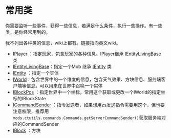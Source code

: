 # 常用类



你需要监听一些事件，获得一些信息，若满足什么条件，执行一些操作。有一些类，是你经常用到的。

我不列出各种类的信息，wiki上都有。链接指向英文wiki。

* [IPlayer](https://crafttweaker.readthedocs.io/en/latest/#Vanilla/Players/IPlayer/) ：指定玩家，包含玩家的各种信息。IPlayer继承 [IEntityLivingBase](https://crafttweaker.readthedocs.io/en/latest/#Vanilla/Entities/IEntityLivingBase/#ientitylivingbase) 类
* [IEntityLivingBase](https://crafttweaker.readthedocs.io/en/latest/#Vanilla/Entities/IEntityLivingBase/#ientitylivingbase)：指定一个Mob 继承 [IEntity](https://crafttweaker.readthedocs.io/en/latest/#Vanilla/Entities/IEntity/) 类
* [IEntity](https://crafttweaker.readthedocs.io/en/latest/#Vanilla/Entities/IEntity/) ：指定一个实体
* [IWorld](https://crafttweaker.readthedocs.io/en/latest/#Vanilla/World/IWorld/#iworld)：包含世界中的一个维度的信息，包含天气效果、方块信息、服务端客户端等信息。可以用来在世界中召唤一个实体
* [IBlockPos](https://crafttweaker.readthedocs.io/en/latest/#Vanilla/World/IBlockPos/) ：指定世界中一个坐标，常用这个获取或更改一个IWorld的指定坐标的IBlockState
* [ICommandSender](https://crafttweaker.readthedocs.io/en/latest/#Vanilla/Commands/ICommandSender/) ：指令发送者，如果想用zs发送指令需要用这个，但也要注意权限，推荐用`mods.ctutils.commands.Commands.getServerCommandSender()`获取服务端对应的CommandSender
* [IBlock](https://crafttweaker.readthedocs.io/en/latest/#Vanilla/Blocks/IBlock/) ：方块

